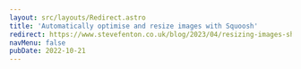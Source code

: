 ```yaml
---
layout: src/layouts/Redirect.astro
title: 'Automatically optimise and resize images with Squoosh'
redirect: https://www.stevefenton.co.uk/blog/2023/04/resizing-images-sharp
navMenu: false
pubDate: 2022-10-21
---
```

